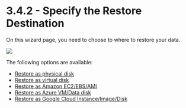 # 3.4.2 - Specify the Restore Destination

On this wizard page, you need to choose to where to restore your data.

![](https://github.com/robertzakiev/gitbook/tree/703d9f96af3546d5a85e17cd24df8e3834d130e4/assets/image-based-select-restore-destination.png)

The following options are available:

* [Restore as physical disk](3.4.2.1-restore-to-physical-disk.md)
* [Restore as virtual disk](3.4.2.2-restore-to-virtual-disk.md)
* [Restore as Amazon EC2/EBS/AMI](3.4.2.3-restore-to-an-amazon-ec2-instance-ebs-volume-or-ami/)
* [Restore as Azure VM/Data disk](3.4.2.4-restore-to-azure-virtual-machine-or-data-disk/)
* [Restore as Google Cloud Instance/Image/Disk](3.4.2.5-restore-to-google-cloud-instance-image-or-disk/)

